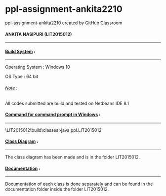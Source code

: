 # ppl-assignment-ankita2210
ppl-assignment-ankita2210 created by GitHub Classroom
<h4>ANKITA NASIPURI (LIT2015012)</h4>
<hr>

<h4><u>Build System</u> :</h4>
<hr>
Operating System : Windows 10 <p>
OS Type : 64 bit<p>
<h6><u>Note</u> :</h6> All codes submitted are build and tested on Netbeans IDE 8.1<p>

<h4><u>Command for command prompt in Windows</u> :</h4>
<hr>
\LIT2015012\build\classes>java ppl.LIT2015012
<p>



<h4><u>Class Diagram</u> :</h4>
<hr>
The class diagram has been made and is in the folder LIT2015012.

<h4><u>Documentation</u> :</h4>
<hr>
Documentation of each class is done separately and can be found in the documentation folder inside the folder LIT2015012.
